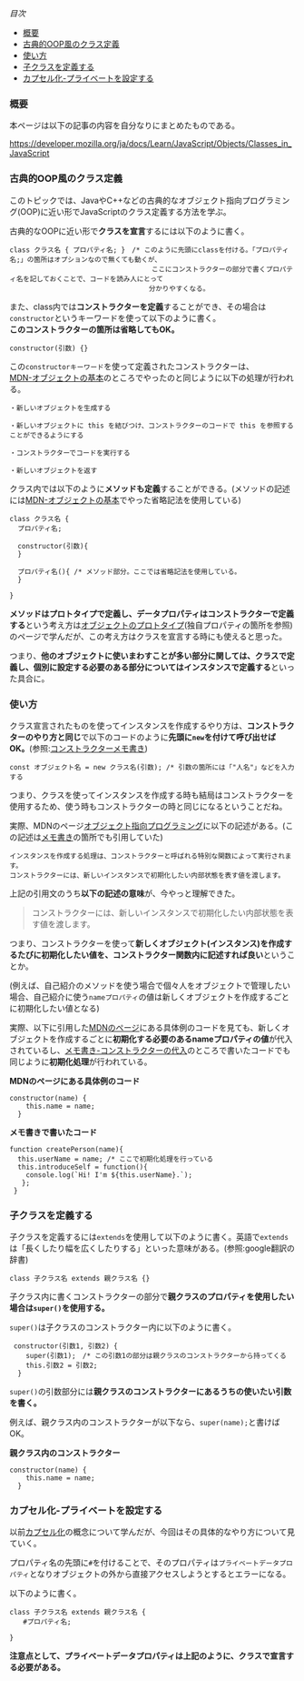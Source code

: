 *目次*
* [概要](#概要)
* [古典的OOP風のクラス定義](#古典的OOP風のクラス定義)
* [使い方](#使い方)
* [子クラスを定義する](#子クラスを定義する)
* [カプセル化-プライベートを設定する](#カプセル化-プライベートを設定する)

### 概要

本ページは以下の記事の内容を自分なりにまとめたものである。

https://developer.mozilla.org/ja/docs/Learn/JavaScript/Objects/Classes_in_JavaScript

### 古典的OOP風のクラス定義

このトピックでは、JavaやC++などの古典的なオブジェクト指向プログラミング(OOP)に近い形でJavaScriptのクラス定義する方法を学ぶ。

古典的なOOPに近い形で**クラスを宣言**するには以下のように書く。

```
class クラス名 { プロパティ名; }　/* このように先頭にclassを付ける。「プロパティ名;」の箇所はオプションなので無くても動くが、
                                   ここにコンストラクターの部分で書くプロパティ名を記しておくことで、コードを読み人にとって
　　　　　                          分かりやすくなる。
```

また、class内では**コンストラクターを定義**することができ、その場合は`constructor`というキーワードを使って以下のように書く。  
**このコンストラクターの箇所は省略してもOK。**

```
constructor(引数) {}
```

この`constructorキーワード`を使って定義されたコンストラクターは、  
[MDN-オブジェクトの基本](https://github.com/ren-github-account/Today-I-Learned/blob/main/JavaScript/MDN-%E3%82%AA%E3%83%96%E3%82%B8%E3%82%A7%E3%82%AF%E3%83%88%E3%81%AE%E5%9F%BA%E6%9C%AC.md#%E3%82%B3%E3%83%B3%E3%82%B9%E3%83%88%E3%83%A9%E3%82%AF%E3%82%BF%E3%83%BC%E3%81%AE%E5%B0%8E%E5%85%A5)のところでやったのと同じように以下の処理が行われる。

```
・新しいオブジェクトを生成する

・新しいオブジェクトに this を結びつけ、コンストラクターのコードで this を参照することができるようにする

・コンストラクターでコードを実行する

・新しいオブジェクトを返す
```

クラス内では以下のように**メソッドも定義**することができる。(メソッドの記述には[MDN-オブジェクトの基本](https://github.com/ren-github-account/Today-I-Learned/blob/main/JavaScript/MDN-%E3%82%AA%E3%83%96%E3%82%B8%E3%82%A7%E3%82%AF%E3%83%88%E3%81%AE%E5%9F%BA%E6%9C%AC.md)でやった省略記法を使用している)

```
class クラス名 {
  プロパティ名;

  constructor(引数){
  }

  プロパティ名(){ /* メソッド部分。ここでは省略記法を使用している。
  }

}
```

**メソッドはプロトタイプで定義し、データプロパティはコンストラクターで定義する**という考え方は[オブジェクトのプロトタイプ](https://developer.mozilla.org/ja/docs/Learn/JavaScript/Objects/Object_prototypes)(独自プロパティの箇所を参照)のページで学んだが、この考え方はクラスを宣言する時にも使えると思った。

つまり、**他のオブジェクトに使いまわすことが多い部分に関しては、クラスで定義し、個別に設定する必要のある部分についてはインスタンスで定義する**といった具合に。

### 使い方

クラス宣言されたものを使ってインスタンスを作成するやり方は、**コンストラクターのやり方と同じ**で以下のコードのように**先頭に`new`を付けて呼び出せばOK。**(参照:[コンストラクターメモ書き](https://github.com/ren-github-account/Today-I-Learned/blob/main/JavaScript/MDN-%E3%82%AA%E3%83%96%E3%82%B8%E3%82%A7%E3%82%AF%E3%83%88%E3%81%AE%E5%9F%BA%E6%9C%AC.md#%E3%82%B3%E3%83%B3%E3%82%B9%E3%83%88%E3%83%A9%E3%82%AF%E3%82%BF%E3%83%BC%E3%81%AE%E5%B0%8E%E5%85%A5))

```
const オブジェクト名 = new クラス名(引数); /* 引数の箇所には「"人名"」などを入力する
```

つまり、クラスを使ってインスタンスを作成する時も結局はコンストラクターを使用するため、使う時もコンストラクターの時と同じになるということだね。

実際、MDNのページ[オブジェクト指向プログラミング](https://developer.mozilla.org/ja/docs/Learn/JavaScript/Objects/Object-oriented_programming)に以下の記述がある。(この記述は[メモ書き](https://github.com/ren-github-account/Today-I-Learned/blob/main/JavaScript/MDN-%E3%82%AA%E3%83%96%E3%82%B8%E3%82%A7%E3%82%AF%E3%83%88%E6%8C%87%E5%90%91%E3%83%97%E3%83%AD%E3%82%B0%E3%83%A9%E3%83%9F%E3%83%B3%E3%82%B0(%E3%82%AF%E3%83%A9%E3%82%B9%E3%81%A8%E3%82%A4%E3%83%B3%E3%82%B9%E3%82%BF%E3%83%B3%E3%82%B9%E3%81%AA%E3%81%A9).md#%E3%82%AF%E3%83%A9%E3%82%B9%E3%81%A8%E3%82%A4%E3%83%B3%E3%82%B9%E3%82%BF%E3%83%B3%E3%82%B9%E3%81%A8%E3%81%AF)の箇所でも引用していた)

```
インスタンスを作成する処理は、コンストラクターと呼ばれる特別な関数によって実行されます。
コンストラクターには、新しいインスタンスで初期化したい内部状態を表す値を渡します。
```

上記の引用文のうち**以下の記述の意味**が、今やっと理解できた。

>コンストラクターには、新しいインスタンスで初期化したい内部状態を表す値を渡します。

つまり、コンストラクターを使って**新しくオブジェクト(インスタンス)を作成するたびに初期化したい値を、コンストラクター関数内に記述すれば良い**ということか。

(例えば、自己紹介のメソッドを使う場合で個々人をオブジェクトで管理したい場合、自己紹介に使う`nameプロパティ`の値は新しくオブジェクトを作成するごとに初期化したい値となる)

実際、以下に引用した[MDNのページ](https://developer.mozilla.org/ja/docs/Learn/JavaScript/Objects/Classes_in_JavaScript)にある具体例のコードを見ても、新しくオブジェクトを作成するごとに**初期化する必要のあるnameプロパティの値**が代入されているし、[メモ書き-コンストラクターの代入](https://github.com/ren-github-account/Today-I-Learned/blob/main/JavaScript/MDN-%E3%82%AA%E3%83%96%E3%82%B8%E3%82%A7%E3%82%AF%E3%83%88%E3%81%AE%E5%9F%BA%E6%9C%AC.md#%E3%82%B3%E3%83%B3%E3%82%B9%E3%83%88%E3%83%A9%E3%82%AF%E3%82%BF%E3%83%BC%E3%81%AE%E5%B0%8E%E5%85%A5)のところで書いたコードでも同じように**初期化処理**が行われている。

**MDNのページにある具体例のコード**
```
constructor(name) {
    this.name = name;
  }
```

**メモ書きで書いたコード**
```
function createPerson(name){
  this.userName = name; /* ここで初期化処理を行っている
  this.introduceSelf = function(){
    console.log(`Hi! I'm ${this.userName}.`);
   };
 }

```

### 子クラスを定義する

子クラスを定義するには`extends`を使用して以下のように書く。英語で`extends`は「長くしたり幅を広くしたりする」といった意味がある。(参照:google翻訳の辞書)

```
class 子クラス名 extends 親クラス名 {}
```

子クラス内に書くコンストラクターの部分で**親クラスのプロパティを使用したい場合は`super()`を使用する。**

`super()`は子クラスのコンストラクター内に以下のように書く。

```
 constructor(引数1, 引数2) {
    super(引数1);　/* この引数1の部分は親クラスのコンストラクターから持ってくる
    this.引数2 = 引数2;
  }
```

`super()`の引数部分には**親クラスのコンストラクターにあるうちの使いたい引数を書く。**

例えば、親クラス内のコンストラクターが以下なら、`super(name);`と書けばOK。

**親クラス内のコンストラクター**
```
constructor(name) {
    this.name = name;
  }
```

### カプセル化-プライベートを設定する

以前[カプセル化](https://github.com/ren-github-account/Today-I-Learned/blob/main/JavaScript/MDN-%E3%82%AA%E3%83%96%E3%82%B8%E3%82%A7%E3%82%AF%E3%83%88%E6%8C%87%E5%90%91%E3%83%97%E3%83%AD%E3%82%B0%E3%83%A9%E3%83%9F%E3%83%B3%E3%82%B0(%E3%82%AF%E3%83%A9%E3%82%B9%E3%81%A8%E3%82%A4%E3%83%B3%E3%82%B9%E3%82%BF%E3%83%B3%E3%82%B9%E3%81%AA%E3%81%A9).md#%E3%82%AB%E3%83%97%E3%82%BB%E3%83%AB%E5%8C%96%E3%81%A8%E3%81%AF)の概念について学んだが、今回はその具体的なやり方について見ていく。

プロパティ名の先頭に`#`を付けることで、そのプロパティは`プライベートデータプロパティ`となりオブジェクトの外から直接アクセスしようとするとエラーになる。

以下のように書く。

```
class 子クラス名 extends 親クラス名 {
　　#プロパティ名;

}
```

**注意点として、プライベートデータプロパティは上記のように、クラスで宣言する必要がある。**



